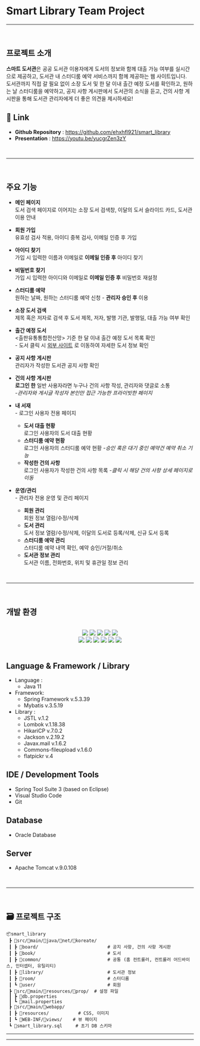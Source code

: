 # Smart Library Team Project




-----------------------------------------------------------------------------------------------------------------

<br>

## 프로젝트 소개

**스마트 도서관**은 공공 도서관 이용자에게 도서의 정보와 함께 대출 가능 여부를 실시간으로 제공하고, 도서관 내 스터디룸 예약 서비스까지 함께 제공하는 웹 사이트입니다.   
도서관까지 직접 갈 필요 없이 소장 도서 및 한 달 이내 출간 예정 도서를 확인하고, 원하는 날 스터디룸을 예약하고, 공지 사항 게시판에서 도서관의 소식을 듣고, 건의 사항 게시판을 통해 도서관 관리자에게 더 좋은 의견을 제시하세요!


## 🔗 Link
* **Github Repository** : https://github.com/ehxhfl921/smart_library
* **Presentation** : https://youtu.be/yucgrZen3zY

<br>

-----------------------------------------------------------------------------------------------------------------

<br>

## 주요 기능

* **메인 페이지**   
  도서 검색 페이지로 이어지는 소장 도서 검색창, 이달의 도서 슬라이드 카드, 도서관 이용 안내   

* **회원 가입**   
  유효성 검사 적용, 아이디 중복 검사, 이메일 인증 후 가입   
  
* **아이디 찾기**   
  가입 시 입력한 이름과 이메일로 **이메일 인증 후** 아이디 찾기   
  
* **비밀번호 찾기**   
  가입 시 입력한 아이디와 이메일로 **이메일 인증 후** 비밀번호 재설정   
  
* **스터디룸 예약**   
  원하는 날짜, 원하는 스터디룸 예약 신청 - **관리자 승인 후** 이용   
  
* **소장 도서 검색**   
  제목 혹은 저자로 검색 후 도서 제목, 저자, 발행 기관, 발행일, 대출 가능 여부 확인   
  
* **출간 예정 도서**   
  <출판유통통합전산망> 기준 한 달 이내 출간 예정 도서 목록 확인   
  \- 도서 클릭 시 [외부 사이트](https://bnk.kpipa.or.kr/home/v3/addition/adiPromoUpcomingBooktypeList) 로 이동하여 자세한 도서 정보 확인   
  
* **공지 사항 게시판**   
  관리자가 작성한 도서관 공지 사항 확인   
  
* **건의 사항 게시판**   
  **로그인 한** 일반 사용자라면 누구나 건의 사항 작성, 관리자와 댓글로 소통   
  *-관리자와 게시글 작성자 본인만 접근 가능한 프라이빗한 페이지*   
     
* **내 서재**   
  \- 로그인 사용자 전용 페이지   
  + **도서 대출 현황**   
  로그인 사용자의 도서 대출 현황   
  + **스터디룸 예약 현황**   
  로그인 사용자의 스터디룸 예약 현황 *-승인 혹은 대기 중인 예약건 예약 취소 기능*
  + **작성한 건의 사항**   
  로그인 사용자가 작성한 건의 사항 목록 *-클릭 시 해당 건의 사항 상세 페이지로 이동*   

* **운영/관리**   
  \- 관리자 전용 운영 및 관리 페이지   
  + **회원 관리**   
    회원 정보 열람/수정/삭제
  + **도서 관리**   
    도서 정보 열람/수정/삭제, 이달의 도서로 등록/삭제, 신규 도서 등록
  + **스터디룸 예약 관리**   
    스터디룸 예약 내역 확인, 예약 승인/거절/취소
  + **도서관 정보 관리**   
    도서관 이름, 전화번호, 위치 및 휴관일 정보 관리

<br>

-----------------------------------------------------------------------------------------------------------------

<br>

##  개발 환경   

<div align="center">
<br>
<img src="https://img.shields.io/badge/java-%23ED8B00.svg?style=for-the-badge&logo=openjdk&logoColor=white"> <img src="https://img.shields.io/badge/python-3776AB?style=for-the-badge&logo=python&logoColor=white"> <img src="https://img.shields.io/badge/html5-E34F26?style=for-the-badge&logo=html5&logoColor=white"> <img src="https://img.shields.io/badge/css3-1572B6?style=for-the-badge&logo=css&logoColor=white">
<img src="https://img.shields.io/badge/javascript-F7DF1E?style=for-the-badge&logo=javascript&logoColor=black"> <br>
<img src="https://img.shields.io/badge/oracle-F80000?style=for-the-badge&logo=oracle&logoColor=white"> <img src="https://img.shields.io/badge/spring-6DB33F?style=for-the-badge&logo=spring&logoColor=white"> <img src="https://img.shields.io/badge/apachemaven-C71A36.svg?style=for-the-badge&logo=apachemaven&logoColor=white"> <img src="https://img.shields.io/badge/apache%20tomcat-%23F8DC75.svg?style=for-the-badge&logo=apache-tomcat&logoColor=black"> <img src="https://img.shields.io/badge/Visual%20Studio%20Code-0078d7.svg?style=for-the-badge&logo=visual-studio-code&logoColor=white"> <img src="https://img.shields.io/badge/git-F05032?style=for-the-badge&logo=git&logoColor=white"> 
<br><br>
</div>

## Language & Framework / Library
  * Language :   
    * Java 11
  * Framework:   
    * Spring Framework v.5.3.39
    * Mybatis v.3.5.19
  * Library :   
    * JSTL v.1.2
    * Lombok v.1.18.38
    * HikariCP v.7.0.2
    * Jackson v.2.19.2
    * Javax.mail v.1.6.2
    * Commons-fileupload v.1.6.0
    * flatpickr v.4

## IDE / Development Tools
  * Spring Tool Suite 3 (based on Eclipse)
  * Visual Studio Code
  * Git
    
## Database
  * Oracle Database

## Server
  * Apache Tomcat v.9.0.108
  
<br>

-----------------------------------------------------------------------------------------------------------------

<br>

## 🗃 프로젝트 구조
```
📦smart_library
 ┣ 📂src/📂main/📂java/📂net/📂koreate/
 ┃ ┣ 📂board/                          # 공지 사항, 건의 사항 게시판
 ┃ ┣ 📂book/                           # 도서
 ┃ ┣ 📂common/                         # 공통 (홈 컨트롤러, 컨트롤러 어드바이스, 인터셉터, 유틸리티)
 ┃ ┣ 📂library/                        # 도서관 정보
 ┃ ┣ 📂room/                           # 스터디룸
 ┃ ┗ 📂user/                           # 회원
 ┣ 📂src/📂main/📂resources/📂prop/  # 설정 파일
 ┃ ┣ 📜db.properties
 ┃ ┗ 📜mail.properties
 ┣ 📂src/📂main/📂webapp/               
 ┃ ┣ 📂resources/           # CSS, 이미지
 ┃ ┗ 📂WEB-INF/📂views/    # 뷰 페이지 
 ┗ 📜smart_library.sql     # 초기 DB 스키마
```

---------------------------------------------------------------------------------------------------



-----------------------------------------------------------------------------------------------------------------
